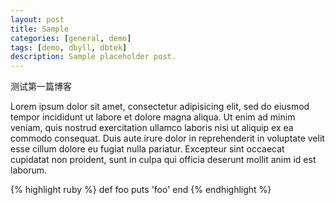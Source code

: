 ```yaml
---
layout: post
title: Sample
categories: [general, demo]
tags: [demo, dbyll, dbtek]
description: Sample placeholder post.
---
```

测试第一篇博客

Lorem ipsum dolor sit amet, consectetur adipisicing elit, sed do eiusmod tempor incididunt ut labore et dolore magna aliqua. Ut enim ad minim veniam, quis nostrud exercitation ullamco laboris nisi ut aliquip ex ea commodo consequat. Duis aute irure dolor in reprehenderit in voluptate velit esse cillum dolore eu fugiat nulla pariatur. Excepteur sint occaecat cupidatat non proident, sunt in culpa qui officia deserunt mollit anim id est laborum.



{% highlight ruby %}
def foo
  puts 'foo'
end
{% endhighlight %}
